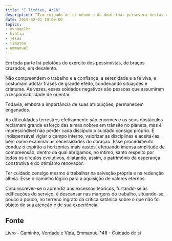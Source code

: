 ```yaml
---
title: "I Timóteo, 4:16"
description: “Tem cuidado de ti mesmo e da doutrina: persevera nestas coisas; porque, fazendo Isto, te salvarás, tanto a ti mesmo como aos que te ouvem.” — Paulo
date: 2019-02-01 19:00:00
topics: 
- evangelho
- biblia
- jesus
- timoteo
- emmanuel
---
```


Em toda parte há pelotões do exército dos pessimistas, de braços
cruzados, em desalento.

Não compreendem o trabalho e a confiança, a serenidade e a fé viva, e
costumam adotar frases de grande efeito, condenando situações e criaturas.
As vezes, esses soldados negativos são pessoas que assumiram a
responsabilidade de orientar.

Todavia, embora a importância de suas atribuições, permanecem
enganados.

As dificuldades terrestres efetivamente são enormes e os seus obstáculos
reclamam grande esforço das almas nobres em trânsito no planeta, mas é
imprescindível não perder cada discípulo o cuidado consigo próprio. É
indispensável vigiar o campo interno, valorizar as disciplinas e aceitá-las, bem
como examinar as necessidades do coração. Esse procedimento conduz o espírito a
horizontes mais vastos, efetuando imensa amplitude de compreensão, dentro da
qual abrigamos, no íntimo, santo respeito por todos os círculos evolutivos,
dilatando, assim, o patrimônio da esperança construtiva e do otimismo renovador.

Ter cuidado consigo mesmo é trabalhar na salvação própria e na redenção alheia.
Esse o caminho lógico para a aquisição de valores eternos.  

Circunscrever-se o aprendiz aos excessos teóricos, furtando-se às edificações do
serviço, é descansar nas margens do trabalho, situando-se, pouco a pouco, no
terreno ingrato da critica satânica sobre o que não foi objeto de sua atenção e
de sua experiência.

## Fonte
Livro - Caminho, Verdade e Vida, Emmanuel
148 - Cuidado de si
